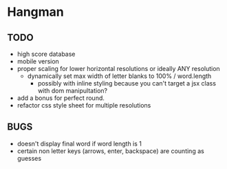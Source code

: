 # Hangman

## TODO
- high score database
- mobile version
- proper scaling for lower horizontal resolutions or ideally ANY resolution
    - dynamically set max width of letter blanks to 100% / word.length 
        - possibly with inline styling because you can't target a jsx class with dom manipultation?
- add a bonus for perfect round.
- refactor css style sheet for multiple resolutions

## BUGS
- doesn't display final word if word length is 1
- certain non letter keys (arrows, enter, backspace) are counting as guesses

